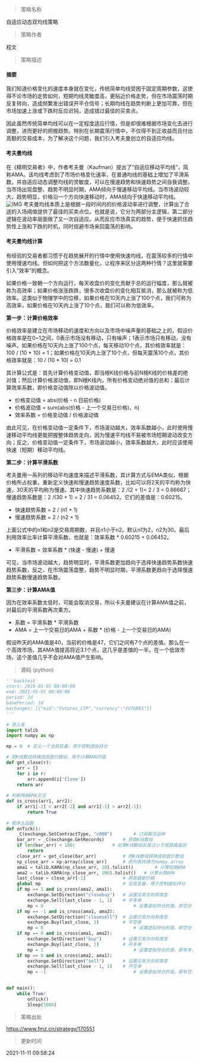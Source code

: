 
> 策略名称

自适应动态双均线策略

> 策略作者

程文

> 策略描述

#### 摘要
我们知道价格变化的速度本身就在变化，传统简单均线受困于固定周期参数，这使得不论市场的走势如何，短期均线灵敏度高，更贴近价格走势，但在市场震荡时期反复转向，造成频繁发出错误开平仓信号；长期均线在趋势判断上更加可靠，但在市场加速上涨或下跌时反应迟钝，造成错过最佳的买卖点。

因此虽然传统简单均线可以在一定程度适应行情，但是却很难根据市场变化去进行调整，进而更好的把握趋势。特别在长期震荡行情中，不仅得不到正收益而且付出高额的交易成本，为了解决这个问题，我们引入考夫曼创立的自适应均线。

#### 考夫曼均线
在《精明交易者》中，作者考夫曼（Kaufman）提出了“自适应移动平均线”，简称AMA。该均线考虑到了市场价格变化速率，在普通均线的基础上增加了平滑系数，并自适应动态调整均线的灵敏度，可以在慢速趋势和快速趋势之间自我调整。当市场出现盘整、趋势不明显时期，AMA倾向于慢速移动平均线。当市场波动较大，趋势明显，价格沿一个方向快速移动时，AMA倾向于快速移动平均线。
 ![IMG](https://www.fmz.cn/upload/asset/39c34257db82a70daad3.png) 
考夫曼均线本质上是根据一段时间内的价格波动率进行调整，计算出了合适的入场阈值提供了最佳的买卖点位。也就是说，它分为两部分主逻辑，第二部分逻辑在波动率层面做了又一次自适应。从而反应市场真实的趋势，便于快速抓住趋势性上涨和下跌的时机，同时规避市场来回震荡的影响。

#### 考夫曼均线计算
有经验的交易者都习惯于在趋势展开的行情中使用快速均线，在震荡较多的行情中使用慢速均线。但如何把这个方法数量化，让程序来区分这两种行情？这里就需要引入“效率”的概念。

如果价格一致朝一个方向运行，每天收盘价的变化贡献于总的运行幅度，那么就被称为高效率；如果价格涨涨跌跌，很多次收盘价的变化相互抵消，那么就被称为低效率。这类似于物理学中的位移，如果价格在10天内上涨了100个点，我们可称为高效率，如果价格在10天内上涨了10个点，我们可以称为低效率。

**第一步：计算价格效率**

价格效率是建立在市场移动的速度和方向以及市场中噪声量的基础之上的，假设价格效率是在0~1之间，0表示市场没有移动，只有噪声；1表示市场只有移动，没有噪声。如果价格在10天内上涨了100个点，每天移动10个点，其价格效率就是：100 / (10 * 10) = 1；如果价格在10天内上涨了10个点，但每天震荡10个点，其价格效率就是：10 / (10 * 10) = 0.1

其计算公式是：首先计算价格变动值，即当根K线价格与前N根K线的价格差的绝对值；然后计算价格波动值，即N根K线内，所有价格变动绝对值的总和；最后计算效率系数，即价格变动值除以价格波动值。

- 价格变动值 = abs(价格 - n 日前价格)
- 价格波动值 = sum(abs(价格 - 上一个交易日价格)，n)
- 效率系数 = 价格变动值 / 价格波动值

由此可见，在价格变动值一定条件下，市场波动越大，效率系数越小，此时使用慢速移动平均线更能把握整体趋势走向，因为慢速平均线不易被市场短期波动改变方向；反之，价格变动值一定条件下，市场波动越小，效率系数越大，此时应该使用快速（短期）移动平均线。

**第二步：计算平滑系数**

考夫曼用一系列的移动平均速度来描述平滑系数，其计算方式与EMA类似，根据价格所占权重，重新定义快速和慢速趋势速度系数，比如可以将2天的平均称为快速，30天的平均称为慢速。其中快速趋势系数是：2 /(2 + 1)= 2 / 3 = 0.66667；慢速趋势系数是：2 /(30 + 1) = 2 / 31 = 0.06452。它们的差值是：0.60215。

- 快速趋势系数 = 2 / (n1 + 1)
- 慢速趋势系数 = 2 / (n2 + 1)

上面公式中的n1和n2是交易周期数，并且n1小于n2。默认n1为2，n2为30。最后利用效率比率计算平滑系数，也就是：效率系数 * 0.60215 + 0.06452。

- 平滑系数 = 效率系数 * (快速 - 慢速) + 慢速

可见，当市场波动越大，趋势明显时，平滑系数更加趋向于选择快速趋势系数快速趋势系数，反之，在市场震荡盘整，趋势不明显时期，平滑系数更趋向于选择慢速趋势系数慢速趋势系数。

**第三步：计算AMA值**

因为在效率系数太低时，可能会取消交易，所以卡夫曼建议在计算AMA值之前，对最后的平滑系数再次乘方。

- 系数 = 平滑系数 * 平滑系数
- AMA = 上一个交易日的AMA + 系数 * (价格 - 上一个交易日的AMA)

假设昨天的AMA值是40，当前的价格是47，它们之间有7个点的差值。那么在一个高效市场，其AMA值提高将近3.1个点，这几乎是差值的一半。在一个低效市场，这个差值几乎不会对AMA值产生影响。




> 源码 (python)

``` python
'''backtest
start: 2019-01-01 00:00:00
end: 2021-01-01 00:00:00
period: 1d
basePeriod: 1d
exchanges: [{"eid":"Futures_CTP","currency":"FUTURES"}]
'''

# 导入库
import talib
import numpy as np

mp = 0  # 定义一个全局变量，用于控制虚拟持仓

# 把K线数组转换成收盘价数组，用于计算AMA的值
def get_close(r):
    arr = []
    for i in r:
        arr.append(i['Close'])
    return arr
    
# 判断两根AMA交叉
def is_cross(arr1, arr2):
    if arr1[-2] < arr2[-2] and arr1[-1] > arr2[-1]:
        return True
    
# 程序主函数
def onTick():
    _C(exchange.SetContractType, "c000") 		# 订阅期货品种
    bar_arr = _C(exchange.GetRecords)  		# 获取K线数组
    if len(bar_arr) < 100:  			# 如果K线数组长度过小于就直接返回
        return
    close_arr = get_close(bar_arr)  		# 把K线数组转换成收盘价数组
    np_close_arr = np.array(close_arr) 		# 把列表转换为numpy.array
    ama1 = talib.KAMA(np_close_arr, 10).tolist()		# 计算短期AMA
    ama2 = talib.KAMA(np_close_arr, 100).tolist()  	# 计算长期AMA
    last_close = close_arr[-1]  			# 获取最新价格
    global mp  								# 全局变量，用于控制虚拟持仓
    if mp == 1 and is_cross(ama2, ama1):
        exchange.SetDirection("closebuy")  	# 设置交易方向和类型
        exchange.Sell(last_close - 1, 1)  	# 平多单
        mp = 0  								# 设置虚拟持仓的值，即空仓
    if mp == -1 and is_cross(ama1, ama2):
        exchange.SetDirection("closesell")	# 设置交易方向和类型
        exchange.Buy(last_close, 1)  		# 平空单
        mp = 0  								# 设置虚拟持仓的值，即空仓
    if mp == 0 and is_cross(ama1, ama2):
        exchange.SetDirection("buy")  		# 设置交易方向和类型
        exchange.Buy(last_close, 1)  		# 开多单
        mp = 1  								# 设置虚拟持仓的值，即有多单
    if mp == 0 and is_cross(ama2, ama1):
        exchange.SetDirection("sell")  		# 设置交易方向和类型
        exchange.Sell(last_close - 1, 1)  	# 开空单
        mp = -1  								# 设置虚拟持仓的值，即有空单

        
def main():
    while True:
        onTick()
        Sleep(1000)
```

> 策略出处

https://www.fmz.cn/strategy/170551

> 更新时间

2021-11-11 09:58:24
